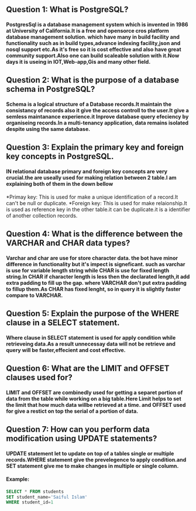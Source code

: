 ## Question 1: What is PostgreSQL?
#### PostgresSql is a database management system which is invented in 1986 at University of California.It is a free and opensorce cros platform database management solution. which have many in build facility and functionality such as in build types,advance indexing facility,json and nosql support etc.As it's free so it is cost effective and also have great community support.Also one can build scaleable solution with it.Now days it is useing in IOT,Web-app,Gis and many other field.


## Question 2: What is the purpose of a database schema in PostgreSQL?
#### Schema is a logical structure of a Database records.It maintain the consistancy of records also it give the access controll to the user.It give a semless maintanance experience.it Inprove database query efeciency by organiseing records.In a multi-tenancy application, data remains isolated despite using the same database.


## Question 3: Explain the primary key and foreign key concepts in PostgreSQL.
#### IN relational database primary and foreign key concepts are very crucial.the are useally used for making relation between 2 table.I am explaining both of them in the down bellow

*Primay key: This is used for make a unique identification of a record.It can't be null or duplicate.
*Foreign key: This is used for make relaionship.It is used as reference key in the other table.it can be duplicate.it is a identifier of another collection records.


## Question 4: What is the difference between the VARCHAR and CHAR data types?
#### Varchar and char are use for store character data. the bot have minor difference in functionality but it's impect is signeficant. such as varchar is use for variable length string while CHAR is use for fixed length string.In CHAR if character length is less then the declarated length,it add extra padding to fill up the gap. where VARCHAR don't put extra padding to fillup them.As CHAR has fixed lenght, so in query it is slightly faster compare to VARCHAR.


## Question 5: Explain the purpose of the WHERE clause in a SELECT statement.
#### Where clause in SELECT statement is used for apply condition while retrieveing data.As a result unnecessay data will not be retrieve and query will be faster,effecient and cost effective.


## Question 6: What are the LIMIT and OFFSET clauses used for?
#### LIMIT and OFFSET are combinedly used for getting a separet portion of data from the table while working on a big table.Here Limit helps to set the limit that how much data willbe retrieved at a time. and OFFSET used for give a restict on top the serial of a portion of data.


## Question 7: How can you perform data modification using UPDATE statements?
#### UPDATE statement let to update on top of a tables single or multiple records.WHERE statement give the prevelegence to apply condition.and SET statement give me to make changes in multiple or single column.
#### **Example**:

```sql
SELECT * FROM students
SET student_name='Saiful Islam'
WHERE student_id=1


